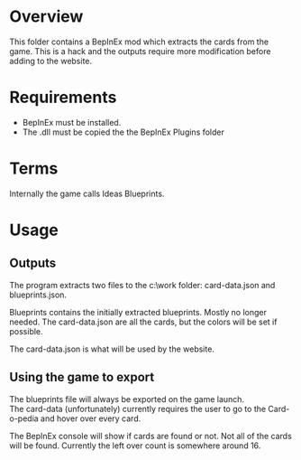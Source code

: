 # Overview
This folder contains a BepInEx mod which extracts the cards from the game.
This is a hack and the outputs require more modification before adding to the website.

# Requirements
* BepInEx must be installed.
* The .dll must be copied the the BepInEx Plugins folder

# Terms
Internally the game calls Ideas Blueprints.

# Usage

## Outputs
The program extracts two files to the c:\work folder:
card-data.json and blueprints.json.

Blueprints contains the initially extracted blueprints.  Mostly no longer needed.
The card-data.json are all the cards, but the colors will be set if possible.

The card-data.json is what will be used by the website.
## Using the game to export
The blueprints file will always be exported on the game launch.  
The card-data (unfortunately) currently requires the user to go to the Card-o-pedia and hover over every card.

The BepInEx console will show if cards are found or not.  Not all of the cards will be found.  Currently the left over count is somewhere around 16.
